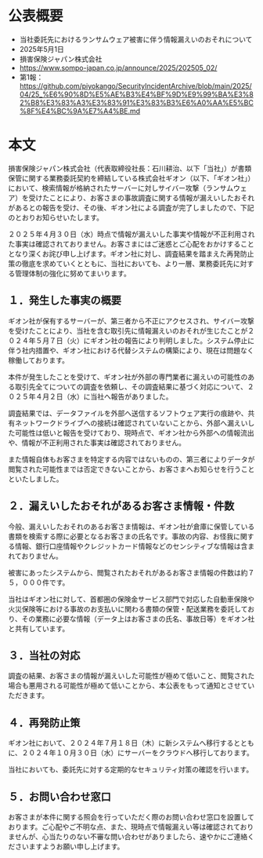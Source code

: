 # 公表概要
- 当社委託先におけるランサムウェア被害に伴う情報漏えいのおそれについて
- 2025年5月1日
- 損害保険ジャパン株式会社
- https://www.sompo-japan.co.jp/announce/2025/202505_02/
- 第1報：https://github.com/piyokango/SecurityIncidentArchive/blob/main/2025/04/25_%E6%90%8D%E5%AE%B3%E4%BF%9D%E9%99%BA%E3%82%B8%E3%83%A3%E3%83%91%E3%83%B3%E6%A0%AA%E5%BC%8F%E4%BC%9A%E7%A4%BE.md

# 本文
損害保険ジャパン株式会社（代表取締役社長：石川耕治、以下「当社」）が書類保管に関する業務委託契約を締結している株式会社ギオン（以下、「ギオン社」）において、検索情報が格納されたサーバーに対しサイバー攻撃（ランサムウェア）を受けたことにより、お客さまの事故調査に関する情報が漏えいしたおそれがあるとの報告を受け、その後、ギオン社による調査が完了しましたので、下記のとおりお知らせいたします。

２０２５年４月３０日（水）時点で情報が漏えいした事実や情報が不正利用された事実は確認されておりません。お客さまにはご迷惑とご心配をおかけすることとなり深くお詫び申し上げます。ギオン社に対し、調査結果を踏まえた再発防止策の徹底を求めていくとともに、当社においても、より一層、業務委託先に対する管理体制の強化に努めてまいります。


## １．発生した事実の概要
ギオン社が保有するサーバーが、第三者から不正にアクセスされ、サイバー攻撃を受けたことにより、当社を含む取引先に情報漏えいのおそれが生じたことが２０２４年５月７日（火）にギオン社の報告により判明しました。システム停止に伴う社内措置や、ギオン社における代替システムの構築により、現在は問題なく稼働しております。

本件が発生したことを受けて、ギオン社が外部の専門業者に漏えいの可能性のある取引先全てについての調査を依頼し、その調査結果に基づく対応について、２０２５年４月２日（水）に当社へ報告がありました。

調査結果では、データファイルを外部へ送信するソフトウェア実行の痕跡や、共有ネットワークドライブへの接続は確認されていないことから、外部へ漏えいした可能性は低いと報告を受けており、現時点で、ギオン社から外部への情報流出や、情報が不正利用された事実は確認されておりません。

また情報自体もお客さまを特定する内容ではないものの、第三者によりデータが閲覧された可能性までは否定できないことから、お客さまへお知らせを行うことといたしました。


## ２．漏えいしたおそれがあるお客さま情報・件数
今般、漏えいしたおそれのあるお客さま情報は、ギオン社が倉庫に保管している書類を検索する際に必要となるお客さまの氏名です。事故の内容、お怪我に関する情報、銀行口座情報やクレジットカード情報などのセンシティブな情報は含まれておりません。

被害にあったシステムから、閲覧されたおそれがあるお客さま情報の件数は約７５，０００件です。

当社はギオン社に対して、首都圏の保険金サービス部門で対応した自動車保険や火災保険等における事故のお支払いに関わる書類の保管・配送業務を委託しており、その業務に必要な情報（データ上はお客さまの氏名、事故日等）をギオン社と共有しています。


## ３．当社の対応
調査の結果、お客さまの情報が漏えいした可能性が極めて低いこと、閲覧された場合も悪用される可能性が極めて低いことから、本公表をもって通知とさせていただきます。


## ４．再発防止策
ギオン社において、２０２４年７月１８日（木）に新システムへ移行するとともに、２０２４年１０月３０日（水）にサーバーをクラウドへ移行しております。

当社においても、委託先に対する定期的なセキュリティ対策の確認を行います。


## ５．お問い合わせ窓口
お客さまが本件に関する照会を行っていただく際のお問い合わせ窓口を設置しております。ご心配やご不明な点、また、現時点で情報漏えい等は確認されておりませんが、心当たりのない不審な問い合わせがありましたら、速やかにご連絡くださいますようお願い申し上げます。

